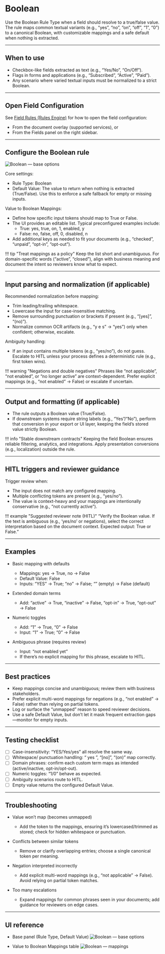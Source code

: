# Boolean

Use the Boolean Rule Type when a field should resolve to a true/false value. The rule maps common textual variants (e.g., “yes”, “no”, “on”, “off”, “1”, “0”) to a canonical Boolean, with customizable mappings and a safe default when nothing is extracted.

---

## When to use

- Checkbox-like fields extracted as text (e.g., “Yes/No”, “On/Off”).
- Flags in forms and applications (e.g., “Subscribed”, “Active”, “Paid”).
- Any scenario where varied textual inputs must be normalized to a strict Boolean.

---

## Open Field Configuration

See [Field Rules (Rules Engine)](index.md) for how to open the field configuration:

- From the document overlay (supported services), or
- From the Fields panel on the right sidebar.

---

## Configure the Boolean rule

![Boolean — base options](../../assets/img-2025-09-01-09-54-52.png)

Core settings:

- Rule Type: Boolean
- Default Value: The value to return when nothing is extracted (True/False). Use this to enforce a safe fallback for empty or missing inputs.

Value to Boolean Mappings:

- Define how specific input tokens should map to True or False.
- The UI provides an editable list. Typical preconfigured examples include:
    - True: yes, true, on, 1, enabled, y
    - False: no, false, off, 0, disabled, n
- Add additional keys as needed to fit your documents (e.g., “checked”, “unpaid”, “opt-in”, “opt-out”).

!!! tip "Treat mappings as a policy"
    Keep the list short and unambiguous. For domain-specific words (“active”, “closed”), align with business meaning and document the intent so reviewers know what to expect.

---

## Input parsing and normalization (if applicable)

Recommended normalization before mapping:

- Trim leading/trailing whitespace.
- Lowercase the input for case-insensitive matching.
- Remove surrounding punctuation or brackets if present (e.g., “[yes]”, “(no)”).
- Normalize common OCR artifacts (e.g., “y e s” → “yes”) only when confident; otherwise, escalate.

Ambiguity handling:

- If an input contains multiple tokens (e.g., “yes/no”), do not guess. Escalate to HITL unless your process defines a deterministic rule (e.g., first token wins).

!!! warning "Negations and double negatives"
    Phrases like “not applicable”, “not enabled”, or “no longer active” are context-dependent. Prefer explicit mappings (e.g., “not enabled” → False) or escalate if uncertain.

---

## Output and formatting (if applicable)

- The rule outputs a Boolean value (True/False).
- If downstream systems require string labels (e.g., “Yes”/“No”), perform that conversion in your export or UI layer, keeping the field’s stored value strictly Boolean.

!!! info "Stable downstream contracts"
    Keeping the field Boolean ensures reliable filtering, analytics, and integrations. Apply presentation conversions (e.g., localization) outside the rule.

---

## HITL triggers and reviewer guidance

Trigger review when:

- The input does not match any configured mapping.
- Multiple conflicting tokens are present (e.g., “yes/no”).
- The value is context-heavy and your mappings are intentionally conservative (e.g., “not currently active”).

!!! example "Suggested reviewer note (HITL)"
    “Verify the Boolean value. If the text is ambiguous (e.g., ‘yes/no’ or negations), select the correct interpretation based on the document context. Expected output: True or False.”

---

## Examples

- Basic mapping with defaults
    - Mappings: yes → True, no → False
    - Default Value: False
    - Inputs: “YES” → True; “no” → False; “” (empty) → False (default)

- Extended domain terms
    - Add: “active” → True, “inactive” → False, “opt-in” → True, “opt-out” → False

- Numeric toggles
    - Add: “1” → True, “0” → False
    - Input: “1” → True; “0” → False

- Ambiguous phrase (requires review)
    - Input: “not enabled yet”
    - If there’s no explicit mapping for this phrase, escalate to HITL.

---

## Best practices

- Keep mappings concise and unambiguous; review them with business stakeholders.
- Prefer explicit multi-word mappings for negations (e.g., “not enabled” → False) rather than relying on partial tokens.
- Log or surface the “unmapped” reason to speed reviewer decisions.
- Use a safe Default Value, but don’t let it mask frequent extraction gaps—monitor for empty inputs.

---

## Testing checklist

- [ ] Case-insensitivity: “YES/Yes/yes” all resolve the same way.  
- [ ] Whitespace/ punctuation handling: “ yes ”, “[no]”, “(on)” map correctly.  
- [ ] Domain phrases: confirm each custom term maps as intended (active/inactive, opt-in/opt-out).  
- [ ] Numeric toggles: “1/0” behave as expected.  
- [ ] Ambiguity scenarios route to HITL.  
- [ ] Empty value returns the configured Default Value.

---

## Troubleshooting

- Value won’t map (becomes unmapped)
    - Add the token to the mappings, ensuring it’s lowercased/trimmed as stored; check for hidden whitespace or punctuation.

- Conflicts between similar tokens
    - Remove or clarify overlapping entries; choose a single canonical token per meaning.

- Negation interpreted incorrectly
    - Add explicit multi-word mappings (e.g., “not applicable” → False). Avoid relying on partial token matches.

- Too many escalations
    - Expand mappings for common phrases seen in your documents; add guidance for reviewers on edge cases.

---

## UI reference

- Base panel (Rule Type, Default Value)
    ![Boolean — base options](../../assets/img-2025-09-01-09-54-52.png)

- Value to Boolean Mappings table
    ![Boolean — mappings](../../assets/img-2025-09-01-09-55-28.png)